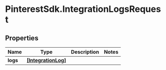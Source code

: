 # PinterestSdk.IntegrationLogsRequest

## Properties

Name | Type | Description | Notes
------------ | ------------- | ------------- | -------------
**logs** | [**[IntegrationLog]**](IntegrationLog.md) |  | 


